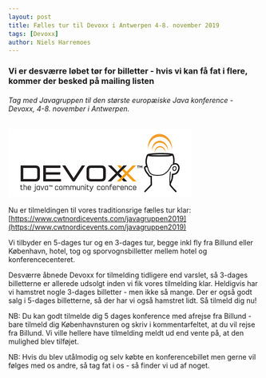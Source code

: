 ```yaml
---
layout: post
title: Fælles tur til Devoxx i Antwerpen 4-8. november 2019
tags: [Devoxx]
author: Niels Harremoes
---
```

### Vi er desværre løbet tør for billetter - hvis vi kan få fat i flere, kommer der besked på mailing listen

###### Tag med Javagruppen til den største europæiske Java konference - Devoxx, 4-8. november i Antwerpen.

![devoxx](/assets/img/posts/2019/devoxx.png)

Nu er tilmeldingen til vores traditionsrige fælles tur klar:
[https://www.cwtnordicevents.com/javagruppen2019](https://www.cwtnordicevents.com/javagruppen2019)

Vi tilbyder en 5-dages tur og en 3-dages tur, begge inkl fly fra Billund eller København, hotel, tog og sporvognsbilletter mellem hotel og konferencecenteret.

Desværre åbnede Devoxx for tilmelding tidligere end varslet, så 3-dages billetterne er allerede udsolgt inden vi fik vores tilmelding klar. Heldigvis har vi hamstret nogle 3-dages billetter - men ikke så mange. 
Der er også godt salg i 5-dages billetterne, så der har vi også hamstret lidt. Så tilmeld dig nu!

NB: Du kan godt tilmelde dig 5 dages konference med afrejse fra Billund - bare tilmeld dig Københavnsturen og skriv i kommentarfeltet, at du vil rejse fra Billund. Vi ville hellere have tilmelding meldt ud end vente på, at den mulighed blev tilføjet.

NB: Hvis du blev utålmodig og selv købte en konferencebillet men gerne vil følges med os andre, så tag fat i os - så finder vi ud af noget.

